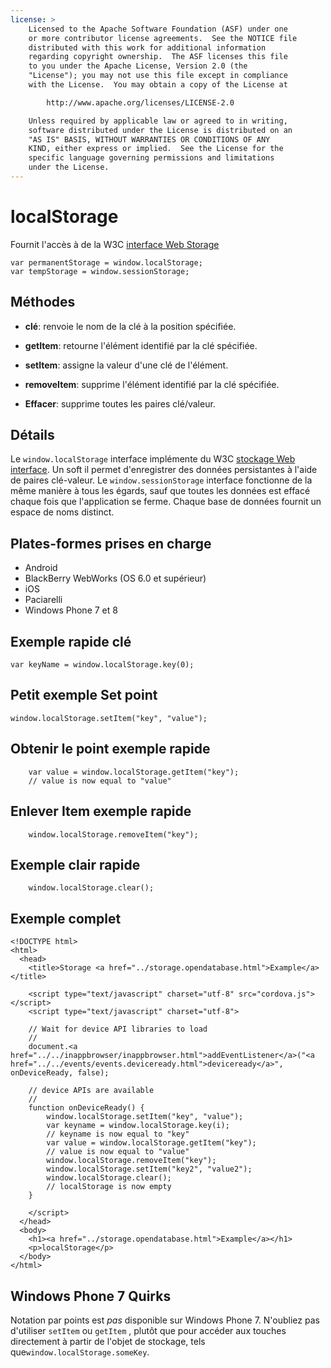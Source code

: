 ```yaml
---
license: >
    Licensed to the Apache Software Foundation (ASF) under one
    or more contributor license agreements.  See the NOTICE file
    distributed with this work for additional information
    regarding copyright ownership.  The ASF licenses this file
    to you under the Apache License, Version 2.0 (the
    "License"); you may not use this file except in compliance
    with the License.  You may obtain a copy of the License at

        http://www.apache.org/licenses/LICENSE-2.0

    Unless required by applicable law or agreed to in writing,
    software distributed under the License is distributed on an
    "AS IS" BASIS, WITHOUT WARRANTIES OR CONDITIONS OF ANY
    KIND, either express or implied.  See the License for the
    specific language governing permissions and limitations
    under the License.
---
```


# localStorage

Fournit l'accès à de la W3C [interface Web Storage][1]

 [1]: http://dev.w3.org/html5/webstorage/#the-localstorage-attribute

    var permanentStorage = window.localStorage;
    var tempStorage = window.sessionStorage;
    

## Méthodes

*   **clé**: renvoie le nom de la clé à la position spécifiée.

*   **getItem**: retourne l'élément identifié par la clé spécifiée.

*   **setItem**: assigne la valeur d'une clé de l'élément.

*   **removeItem**: supprime l'élément identifié par la clé spécifiée.

*   **Effacer**: supprime toutes les paires clé/valeur.

## Détails

Le `window.localStorage` interface implémente du W3C [stockage Web interface][2]. Un soft il permet d'enregistrer des données persistantes à l'aide de paires clé-valeur. Le `window.sessionStorage` interface fonctionne de la même manière à tous les égards, sauf que toutes les données est effacé chaque fois que l'application se ferme. Chaque base de données fournit un espace de noms distinct.

 [2]: http://dev.w3.org/html5/webstorage/

## Plates-formes prises en charge

*   Android
*   BlackBerry WebWorks (OS 6.0 et supérieur)
*   iOS
*   Paciarelli
*   Windows Phone 7 et 8

## Exemple rapide clé

    var keyName = window.localStorage.key(0);
    

## Petit exemple Set point

    window.localStorage.setItem("key", "value");
    

## Obtenir le point exemple rapide

        var value = window.localStorage.getItem("key");
        // value is now equal to "value"
    

## Enlever Item exemple rapide

        window.localStorage.removeItem("key");
    

## Exemple clair rapide

        window.localStorage.clear();
    

## Exemple complet

    <!DOCTYPE html>
    <html>
      <head>
        <title>Storage <a href="../storage.opendatabase.html">Example</a></title>
    
        <script type="text/javascript" charset="utf-8" src="cordova.js"></script>
        <script type="text/javascript" charset="utf-8">
    
        // Wait for device API libraries to load
        //
        document.<a href="../../inappbrowser/inappbrowser.html">addEventListener</a>("<a href="../../events/events.deviceready.html">deviceready</a>", onDeviceReady, false);
    
        // device APIs are available
        //
        function onDeviceReady() {
            window.localStorage.setItem("key", "value");
            var keyname = window.localStorage.key(i);
            // keyname is now equal to "key"
            var value = window.localStorage.getItem("key");
            // value is now equal to "value"
            window.localStorage.removeItem("key");
            window.localStorage.setItem("key2", "value2");
            window.localStorage.clear();
            // localStorage is now empty
        }
    
        </script>
      </head>
      <body>
        <h1><a href="../storage.opendatabase.html">Example</a></h1>
        <p>localStorage</p>
      </body>
    </html>
    

## Windows Phone 7 Quirks

Notation par points est *pas* disponible sur Windows Phone 7. N'oubliez pas d'utiliser `setItem` ou `getItem` , plutôt que pour accéder aux touches directement à partir de l'objet de stockage, tels que`window.localStorage.someKey`.